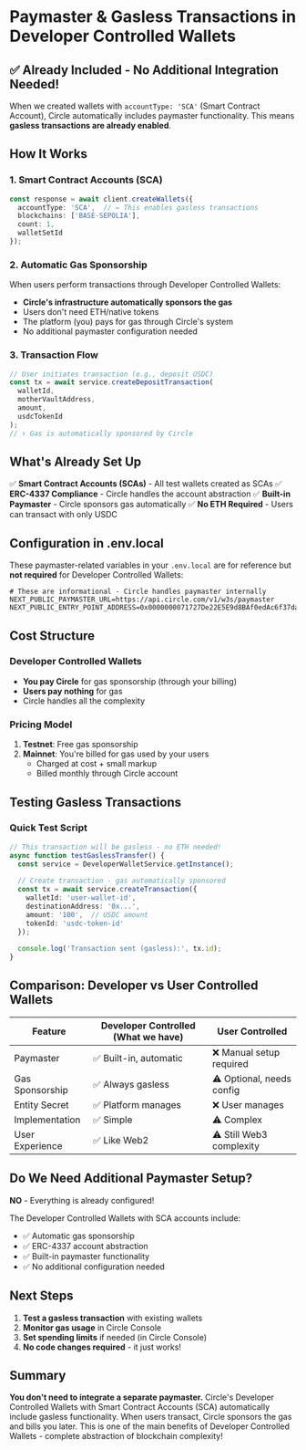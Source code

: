 # Paymaster & Gasless Transactions in Developer Controlled Wallets

## ✅ Already Included - No Additional Integration Needed!

When we created wallets with `accountType: 'SCA'` (Smart Contract Account), Circle automatically includes paymaster functionality. This means **gasless transactions are already enabled**.

## How It Works

### 1. Smart Contract Accounts (SCA)
```typescript
const response = await client.createWallets({
  accountType: 'SCA',  // ← This enables gasless transactions
  blockchains: ['BASE-SEPOLIA'],
  count: 1,
  walletSetId
});
```

### 2. Automatic Gas Sponsorship
When users perform transactions through Developer Controlled Wallets:
- **Circle's infrastructure automatically sponsors the gas**
- Users don't need ETH/native tokens
- The platform (you) pays for gas through Circle's system
- No additional paymaster configuration needed

### 3. Transaction Flow
```typescript
// User initiates transaction (e.g., deposit USDC)
const tx = await service.createDepositTransaction(
  walletId,
  motherVaultAddress,
  amount,
  usdcTokenId
);
// ↑ Gas is automatically sponsored by Circle
```

## What's Already Set Up

✅ **Smart Contract Accounts (SCAs)** - All test wallets created as SCAs
✅ **ERC-4337 Compliance** - Circle handles the account abstraction
✅ **Built-in Paymaster** - Circle sponsors gas automatically
✅ **No ETH Required** - Users can transact with only USDC

## Configuration in .env.local

These paymaster-related variables in your `.env.local` are for reference but **not required** for Developer Controlled Wallets:
```env
# These are informational - Circle handles paymaster internally
NEXT_PUBLIC_PAYMASTER_URL=https://api.circle.com/v1/w3s/paymaster
NEXT_PUBLIC_ENTRY_POINT_ADDRESS=0x0000000071727De22E5E9d8BAf0edAc6f37da032
```

## Cost Structure

### Developer Controlled Wallets
- **You pay Circle** for gas sponsorship (through your billing)
- **Users pay nothing** for gas
- Circle handles all the complexity

### Pricing Model
1. **Testnet**: Free gas sponsorship
2. **Mainnet**: You're billed for gas used by your users
   - Charged at cost + small markup
   - Billed monthly through Circle account

## Testing Gasless Transactions

### Quick Test Script
```typescript
// This transaction will be gasless - no ETH needed!
async function testGaslessTransfer() {
  const service = DeveloperWalletService.getInstance();
  
  // Create transaction - gas automatically sponsored
  const tx = await service.createTransaction({
    walletId: 'user-wallet-id',
    destinationAddress: '0x...', 
    amount: '100',  // USDC amount
    tokenId: 'usdc-token-id'
  });
  
  console.log('Transaction sent (gasless):', tx.id);
}
```

## Comparison: Developer vs User Controlled Wallets

| Feature | Developer Controlled (What we have) | User Controlled |
|---------|-------------------------------------|-----------------|
| Paymaster | ✅ Built-in, automatic | ❌ Manual setup required |
| Gas Sponsorship | ✅ Always gasless | ⚠️ Optional, needs config |
| Entity Secret | ✅ Platform manages | ❌ User manages |
| Implementation | ✅ Simple | ⚠️ Complex |
| User Experience | ✅ Like Web2 | ⚠️ Still Web3 complexity |

## Do We Need Additional Paymaster Setup?

**NO** - Everything is already configured! 

The Developer Controlled Wallets with SCA accounts include:
- ✅ Automatic gas sponsorship
- ✅ ERC-4337 account abstraction
- ✅ Built-in paymaster functionality
- ✅ No additional configuration needed

## Next Steps

1. **Test a gasless transaction** with existing wallets
2. **Monitor gas usage** in Circle Console
3. **Set spending limits** if needed (in Circle Console)
4. **No code changes required** - it just works!

## Summary

**You don't need to integrate a separate paymaster.** Circle's Developer Controlled Wallets with Smart Contract Accounts (SCA) automatically include gasless functionality. When users transact, Circle sponsors the gas and bills you later. This is one of the main benefits of Developer Controlled Wallets - complete abstraction of blockchain complexity!